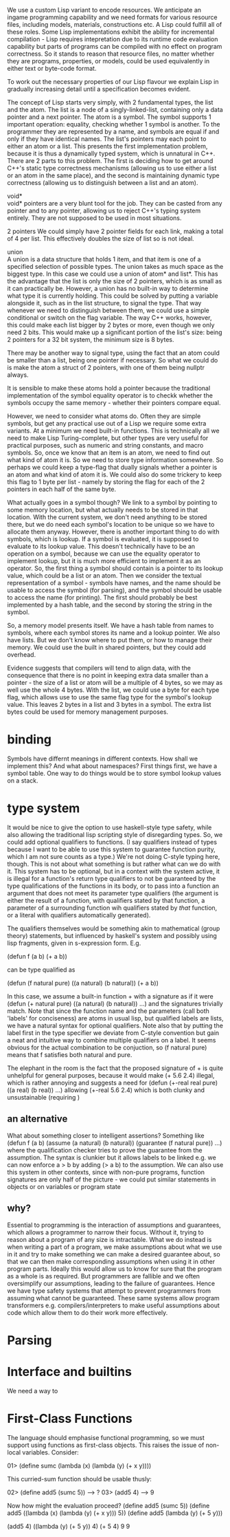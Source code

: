 We use a custom Lisp variant to encode resources. We anticipate an ingame programming capability and we need formats for various resource files, including models, materials, constructions etc. A Lisp could fulfill all of these roles. Some Lisp implementations exhibit the ability for incremental compilation - Lisp requires intepretation due to its runtime code evaluation capability but parts of programs can be compiled with no effect on program correctness. So it stands to reason that resource files, no matter whether they are programs, properties, or models, could be used equivalently in either text or byte-code format.

To work out the necessary properties of our Lisp flavour we explain Lisp in gradually increasing detail until a specification becomes evident.

The concept of Lisp starts very simply, with 2 fundamental types, the list and the atom. The list is a node of a singly-linked-list, containing only a data pointer and a next pointer. The atom is a symbol. The symbol supports 1 important operation: equality, checking whether 1 symbol is another. To the programmer they are represented by a name, and symbols are equal if and only if they have identical names. The list's pointers may each point to either an atom or a list. This presents the first implementation problem, because it is thus a dynamically typed system, which is unnatural in C++. There are 2 parts to this problem. The first is deciding how to get around C++'s static type correctness mechanisms (allowing us to use either a list or an atom in the same place), and the second is maintaining dynamic type correctness (allowing us to distinguish between a list and an atom).

void\*  
void\* pointers are a very blunt tool for the job. They can be casted from any pointer and to any pointer, allowing us to reject C++'s typing system entirely. They are not supposed to be used in most situations.

2 pointers
We could simply have 2 pointer fields for each link, making a total of 4 per list. This effectively doubles the size of list so is not ideal.

union  
A union is a data structure that holds 1 item, and that item is one of a specified selection of possible types. The union takes as much space as the biggest type. In this case we could use a union of atom\* and list\*. This has the advantage that the list is only the size of 2 pointers, which is as small as it can practically be. However, a union has no built-in way to determine what type it is currently holding. This could be solved by putting a variable alongside it, such as in the list structure, to signal the type. That way whenever we need to distinguish between them, we could use a simple conditional or switch on the flag variable. The way C++ works, however, this could make each list bigger by 2 bytes or more, even though we only need 2 bits. This would make up a significant portion of the list's size: being 2 pointers for a 32 bit system, the minimum size is 8 bytes.

There may be another way to signal type, using the fact that an atom could be smaller than a list, being one pointer if necessary. So what we could do is make the atom a struct of 2 pointers, with one of them being nullptr always.

It is sensible to make these atoms hold a pointer because the traditional implementation of the symbol equality operator is to checkk whether the symbols occupy the same memory - whether their pointers compare equal.

However, we need to consider what atoms do. Often they are simple symbols, but get any practical use out of a Lisp we require some extra variants. At a minimum we need built-in functions. This is technically all we need to make Lisp Turing-complete, but other types are very useful for practical purposes, such as numeric and string constants, and macro symbols. So, once we know that an item is an atom, we need to find out what kind of atom it is. So we need to store type information somewhere. So perhaps we could keep a type-flag that dually signals whether a pointer is an atom and what kind of atom it is. We could also do some trickery to keep this flag to 1 byte per list - namely by storing the flag for each of the 2 pointers in each half of the same byte.

What actually goes in a symbol though? We link to a symbol by pointing to some memory location, but what actually needs to be stored in that location. With the current system, we don't need anything to be stored there, but we do need each symbol's location to be unique so we have to allocate them anyway. However, there is another important thing to do with symbols, which is lookup. If a symbol is evaluated, it is supposed to evaluate to its lookup value. This doesn't technically have to be an operation on a symbol, because we can use the equality operator to implement lookup, but it is much more efficient to implement it as an operator. So, the first thing a symbol should contain is a pointer to its lookup value, which could be a list or an atom. Then we consider the textual representation of a symbol - symbols have names, and the name should be usable to access the symbol (for parsing), and the symbol should be usable to access the name (for printing). The first should probably be best implemented by a hash table, and the second by storing the string in the symbol.

So, a memory model presents itself. We have a hash table from names to symbols, where each symbol stores its name and a lookup pointer. We also have lists. But we don't know where to put them, or how to manage their memory. We could use the built in shared pointers, but they could add overhead.

Evidence suggests that compilers will tend to align data, with the consequence that there is no point in keeping extra data smaller than a pointer - the size of a list or atom will be a multiple of 4 bytes, so we may as well use the whole 4 bytes. With the list, we could use a byte for each type flag, which allows use to use the same flag type for the symbol's lookup value. This leaves 2 bytes in a list and 3 bytes in a symbol. The extra list bytes could be used for memory management purposes.

# binding
Symbols have differnt meanings in different contexts. How shall we implement this? And what about namespaces? First things first, we have a symbol table. One way to do things would be to store symbol lookup values on a stack.

# type system
It would be nice to give the option to use haskell-style type safety, while also allowing the traditional lisp scripting style of disregarding types. So, we could add optional qualifiers to functions. (I say qualifiers instead of types because I want to be able to use this system to guarantee function purity, which I am not sure counts as a type.) We're not doing C-style typing here, though. This is not about what something is but rather what can we do with it. This system has to be optional, but in a context with the system active, it is illegal for a function's return type qualifiers to not be guaranteed by the type qualifications of the functions in its body, or to pass into a function an argument that does not meet its parameter type qualifiers (the argument is either the result of a function, with qualifiers stated by that function, a parameter of a surrounding function wih qualifiers stated by *that* function, or a literal with qualifiers automatically generated).

The qualifiers themselves would be something akin to mathematical (group theory) statements, but influenced by haskell's system and possibly using lisp fragments, given in s-expression form. E.g.

(defun f (a b) (+ a b))

can be type qualified as

(defun (f natural pure) ((a natural) (b natural)) (+ a b))

In this case, we assume a built-in function + with a signature as if it were (defun (+ natural pure) ((a natural) (b natural)) ...) and the signatures trivially match. Note that since the function name and the parameters (call both 'labels' for conciseness) are atoms in usual lisp, but qualified labels are lists, we have a natural syntax for optional qualifiers. Note also that by putting the label first in the type specifier we deviate from C-style convention but gain a neat and intuitive way to combine multiple qualifiers on a label. It seems obvious for the actual combination to be conjuction, so (f natural pure) means that f satisfies both natural and pure.

The elephant in the room is the fact that the proposed signature of + is quite unhelpful for general purposes, because it would make (+ 5.6 2.4) illegal, which is rather annoying and suggests a need for (defun (+-real real pure) ((a real) (b real)) ...) allowing (+-real 5.6 2.4) which is both clunky and unsustainable (requiring )

## an alternative
What about something closer to intelligent assertions? Something like (defun f (a b) (assume (a natural) (b natural)) (guarantee (f natural pure)) ...) where the qualification checker tries to prove the guarantee from the assumption. The syntax is clunkier but it allows labels to be linked e.g. we can now enforce a > b by adding (> a b) to the assumption. We can also use this system in other contexts, since with non-pure programs, function signatures are only half of the picture - we could put similar statements in objects or on variables or program state

## why?
Essential to programming is the interaction of assumptions and guarantees, which allows a programmer to narrow their focus. Without it, trying to reason about a program of any size is intractable. What we do instead is when writing a part of a program, we make assumptions about what we use in it and try to make something we can make a desired guarantee about, so that we can then make corresponding assumptions when using it in other program parts. Ideally this would allow us to know for sure that the program as a whole is as required. But programmers are fallible and we often oversimplify our assumptions, leading to the failure of guarantees. Hence we have type safety systems that attempt to prevent programmers from assuming what cannot be guaranteed. These same systems allow program transformers e.g. compilers/interpreters to make useful assumptions about code which allow them to do their work more effectively.

# Parsing

# Interface and builtins
We need a way to 

# First-Class Functions
The language should emphasise functional programming, so we must support using functions as first-class objects. This raises the issue of non-local variables. Consider:

01> (define sumc
      (lambda (x)
        (lambda (y) (+ x y))))

This curried-sum function should be usable thusly:

02> (define add5 (sumc 5))
--> ?
03> (add5 4)
--> 9

Now how might the evaluation proceed?
(define add5 (sumc 5))
(define add5 ((lambda (x) (lambda (y) (+ x y))) 5))
(define add5 (lambda (y) (+ 5 y)))

(add5 4)
((lambda (y) (+ 5 y)) 4)
(+ 5 4)
9
9